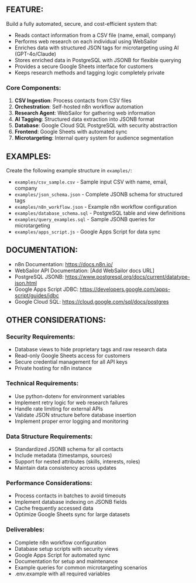 ## FEATURE:

Build a fully automated, secure, and cost-efficient system that:
- Reads contact information from a CSV file (name, email, company)
- Performs web research on each individual using WebSailor
- Enriches data with structured JSON tags for microtargeting using AI (GPT-4o/Claude)
- Stores enriched data in PostgreSQL with JSONB for flexible querying
- Provides a secure Google Sheets interface for customers
- Keeps research methods and tagging logic completely private

### Core Components:
1. **CSV Ingestion**: Process contacts from CSV files
2. **Orchestration**: Self-hosted n8n workflow automation
3. **Research Agent**: WebSailor for gathering web information
4. **AI Tagging**: Structured data extraction into JSONB format
5. **Database**: Google Cloud SQL PostgreSQL with security abstraction
6. **Frontend**: Google Sheets with automated sync
7. **Microtargeting**: Internal query system for audience segmentation

## EXAMPLES:

Create the following example structure in `examples/`:
- `examples/csv_sample.csv` - Sample input CSV with name, email, company
- `examples/json_schema.json` - Complete JSONB schema for structured tags
- `examples/n8n_workflow.json` - Example n8n workflow configuration
- `examples/database_schema.sql` - PostgreSQL table and view definitions
- `examples/query_examples.sql` - Sample JSONB queries for microtargeting
- `examples/apps_script.js` - Google Apps Script for data sync

## DOCUMENTATION:

- n8n Documentation: https://docs.n8n.io/
- WebSailor API Documentation: [Add WebSailor docs URL]
- PostgreSQL JSONB: https://www.postgresql.org/docs/current/datatype-json.html
- Google Apps Script JDBC: https://developers.google.com/apps-script/guides/jdbc
- Google Cloud SQL: https://cloud.google.com/sql/docs/postgres

## OTHER CONSIDERATIONS:

### Security Requirements:
- Database views to hide proprietary tags and raw research data
- Read-only Google Sheets access for customers
- Secure credential management for all API keys
- Private hosting for n8n instance

### Technical Requirements:
- Use python-dotenv for environment variables
- Implement retry logic for web research failures
- Handle rate limiting for external APIs
- Validate JSON structure before database insertion
- Implement proper error logging and monitoring

### Data Structure Requirements:
- Standardized JSONB schema for all contacts
- Include metadata (timestamps, sources)
- Support for nested attributes (skills, interests, roles)
- Maintain data consistency across updates

### Performance Considerations:
- Process contacts in batches to avoid timeouts
- Implement database indexing on JSONB fields
- Cache frequently accessed data
- Optimize Google Sheets sync for large datasets

### Deliverables:
- Complete n8n workflow configuration
- Database setup scripts with security views
- Google Apps Script for automated sync
- Documentation for setup and maintenance
- Example queries for common microtargeting scenarios
- .env.example with all required variables